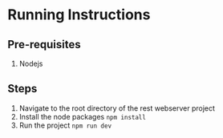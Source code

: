 # Running Instructions

## Pre-requisites
1. Nodejs

## Steps
1. Navigate to the root directory of the rest webserver project
1. Install the node packages `npm install`
1. Run the project `npm run dev`

